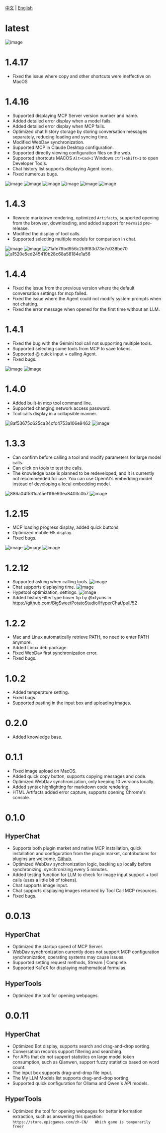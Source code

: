 [中文](ChangeLog.zh.md) | [English](ChangeLog.md)


# latest

![image](https://github.com/user-attachments/assets/7537941a-1e2d-41a8-abb6-2569fe040067)


# 1.4.17
* Fixed the issue where copy and other shortcuts were ineffective on MacOS

# 1.4.16

* Supported displaying MCP Server version number and name.
* Added detailed error display when a model fails.
* Added detailed error display when MCP fails.
* Optimized chat history storage by storing conversation messages separately, reducing loading and syncing time.
* Modified WebDav synchronization.
* Supported MCP in Claude Desktop configuration.
* Supported directly viewing configuration files on the web.
* Supported shortcuts MACOS `Alt+Cmd+I`   Windows `Ctrl+Shift+I` to open Developer Tools.
* Chat history list supports displaying Agent icons.
* Fixed numerous bugs.

![image](https://github.com/user-attachments/assets/e00bb252-83a6-40ca-928a-3162859b0c27)
![image](https://github.com/user-attachments/assets/5378bba1-91f5-4d77-accf-544d9a09e909)
![image](https://github.com/user-attachments/assets/2b236af6-a0bc-453a-b08e-8f3627a5d392)
![image](https://github.com/user-attachments/assets/ca3cc911-bc6a-4560-aede-f34969190e91)
![image](https://github.com/user-attachments/assets/c69addb1-6a07-4fb8-8858-8851cfd31be6)
![image](https://github.com/user-attachments/assets/23717164-7177-4622-a4bd-bd2d13be1edf)


# 1.4.3
* Rewrote markdown rendering, optimized `Artifacts`, supported opening from the browser, downloading, and added support for `Mermaid` pre-release.
* Modified the display of tool calls.
* Supported selecting multiple models for comparison in chat.

![image](https://github.com/user-attachments/assets/b4b88d6c-da7f-4822-8ca7-a79c3d02b6a5)
![image](https://github.com/user-attachments/assets/d1b54fb3-e0d6-4999-9c89-879c8c095ab6)
![71afe79bd956c2b9f83d73e7c038be70](https://github.com/user-attachments/assets/13e81223-d00f-4100-8128-19adc262ce83)
![a1520e5ed245419b28c68a58184e1a56](https://github.com/user-attachments/assets/940a971e-cdb1-4824-8391-292217e9c1af)


# 1.4.4

* Fixed the issue from the previous version where the default conversation settings for mcp failed.
* Fixed the issue where the Agent could not modify system prompts when not chatting.
* Fixed the error message when opened for the first time without an LLM.


# 1.4.1

* Fixed the bug with the Gemini tool call not supporting multiple tools.
* Supported selecting some tools from MCP to save tokens.
* Supported @ quick input + calling Agent.
* Fixed bugs.

![image](https://github.com/user-attachments/assets/63ae6853-5df4-4b29-8bc9-c33d99239833)
![image](https://github.com/user-attachments/assets/6010494f-1218-4714-bbfe-8e61969a6826)


# 1.4.0

* Added built-in mcp tool command line.
* Supported changing network access password.
* Tool calls display in a collapsible manner.

![8af53675c625ca34cfc4753a106e9462](https://github.com/user-attachments/assets/ef030a65-ba9e-4cd5-9ca8-669677b483be)
![image](https://github.com/user-attachments/assets/af1598b6-d912-4f04-8919-a3d3e1ed93bc)

# 1.3.3

* Can confirm before calling a tool and modify parameters for large model calls.
* Can click on tools to test the calls.
* The knowledge base is planned to be redeveloped, and it is currently not recommended for use. You can use OpenAI's embedding model instead of developing a local embedding model.

![886a04f531ca15ef1f6e93ea8403c0b7](https://github.com/user-attachments/assets/7c6eb1d4-7ba1-430b-8fca-18023f7dadd3)
![image](https://github.com/user-attachments/assets/fc87b507-8427-4157-a0f9-78d141299151)


# 1.2.15

* MCP loading progress display, added quick buttons.
* Optimized mobile H5 display.
* Fixed bugs.

![image](https://github.com/user-attachments/assets/1c60e98f-f57b-4a38-9464-c7548c09cc3c)
![image](https://github.com/user-attachments/assets/d8ba028d-d091-40f3-82bb-40e6f6ba10de)
![image](https://github.com/user-attachments/assets/f53652cd-07f4-4f98-89d5-865213dc3fb5)


# 1.2.12

* Supported asking when calling tools.
![image](https://github.com/user-attachments/assets/11c03c92-399e-457e-8000-ff00c3c1e059)
* Chat supports displaying time.
![image](https://github.com/user-attachments/assets/dba7bf09-99a1-46bd-9c94-052d18469b96)
* Hypetool optimization, settings.
![image](https://github.com/user-attachments/assets/cfc2c8e5-f7e7-4078-aaff-240b567f47c5)
* Added historyFilterType hover tip by @xtyuns in https://github.com/BigSweetPotatoStudio/HyperChat/pull/52


# 1.2.2

* Mac and Linux automatically retrieve PATH, no need to enter PATH anymore.
* Added Linux deb package.
* Fixed WebDav first synchronization error.
* Fixed bugs.


# 1.0.2

* Added temperature setting.
* Fixed bugs.
* Supported pasting in the input box and uploading images.

# 0.2.0

* Added knowledge base.


# 0.1.1

* Fixed image upload on MacOS.
* Added quick copy button, supports copying messages and code.
* Optimized WebDav synchronization, only keeping 10 versions locally.
* Added syntax highlighting for markdown code rendering.
* HTML Artifacts added error capture, supports opening Chrome's console.


# 0.1.0

## HyperChat

* Supports both plugin market and native MCP installation, quick installation and configuration from the plugin market, contributions for plugins are welcome, [Github](https://github.com/BigSweetPotatoStudio/HyperChatMCP).
* Optimized WebDav synchronization logic, backing up locally before synchronizing, synchronizing every 5 minutes.
* Added testing function for LLM to check for image input support + tool calls (uses a little bit of tokens).
* Chat supports image input.
* Chat supports displaying images returned by Tool Call MCP resources.
* Fixed bugs.


# 0.0.13

## HyperChat

* Optimized the startup speed of MCP Server.
* WebDav synchronization currently does not support MCP configuration synchronization, operating systems may cause issues.
* Supported setting request methods, Stream | Complete.
* Supported KaTeX for displaying mathematical formulas.

## HyperTools

* Optimized the tool for opening webpages.


# 0.0.11

## HyperChat

* Optimized Bot display, supports search and drag-and-drop sorting.
* Conversation records support filtering and searching.
* For APIs that do not support statistics on large model token consumption, such as Qianwen, support fuzzy statistics based on word count.
* The input box supports drag-and-drop file input.
* The My LLM Models list supports drag-and-drop sorting.
* Supported quick configuration for Ollama and Qwen's API models.

## HyperTools

* Optimized the tool for opening webpages for better information extraction, such as answering this question: `https://store.epicgames.com/zh-CN/   Which game is temporarily free?`